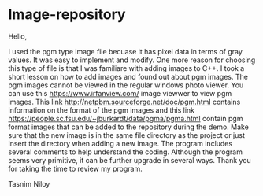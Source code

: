 # Image-repository

Hello,

I used the pgm type image file becuase it has pixel data in terms of gray values. It was easy to implement and modify. One more reason for choosing this type of file is that I was familiare with adding images to C++. I took a short lesson on how to add images and found out about pgm images. The pgm images cannot be viewed in the regular windows photo viewer. You can use this https://www.irfanview.com/ image viewwer to view pgm images. This link http://netpbm.sourceforge.net/doc/pgm.html contains information on the format of the pgm images and this link https://people.sc.fsu.edu/~jburkardt/data/pgma/pgma.html contain pgm format images that can be added to the repository during the demo. Make sure that the new image is in the same file directory as the project or just insert the directory when adding a new image. The program includes several comments to help understand the coding. Although the program seems very primitive, it can be further upgrade in several ways. Thank you for taking the time to review my program.

Tasnim Niloy
